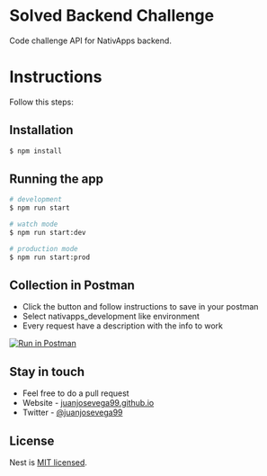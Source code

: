 # Solved Backend Challenge
Code challenge API for NativApps backend.

# Instructions
Follow this steps:

## Installation

```bash
$ npm install
```

## Running the app

```bash
# development
$ npm run start

# watch mode
$ npm run start:dev

# production mode
$ npm run start:prod
```

## Collection in Postman
- Click the button and follow instructions to save in your postman
- Select nativapps_development like environment
- Every request have a description with the info to work

[![Run in Postman](https://run.pstmn.io/button.svg)](https://app.getpostman.com/run-collection/e66f724415b28e423b56#?env%5Bnativapps_development%5D=W3sia2V5IjoidXJsIiwidmFsdWUiOiJodHRwczovL3Rlc3QtbmF0aXZhcHBzLmhlcm9rdWFwcC5jb20iLCJlbmFibGVkIjp0cnVlfV0=)

## Stay in touch

- Feel free to do a pull request
- Website - [juanjosevega99.github.io](https://juanjosevega99.github.io/)
- Twitter - [@juanjosevega99](https://twitter.com/juanjosevega99)

## License

  Nest is [MIT licensed](LICENSE).
